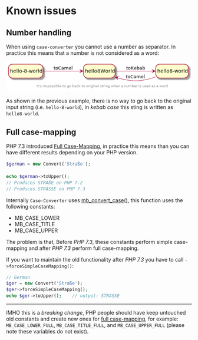 Known issues
============

Number handling
---------------

When using `case-converter` you cannot use a number as separator. In practice 
this means that a number is not considered as a word: 

![Phing targets](./number-problem.png "Phing targets")

As shown in the previous example, there is no way to go back to the original 
input string (i.e. `hello-8-world`), in _kebab case_ this sting is written as 
`hello8-world`.  

Full case-mapping
-----------------

PHP 7.3 introduced [Full Case-Mapping], in practice this means than you can 
have different results depending on your PHP version.

```php
$german = new Convert('Straße');

echo $german->toUpper();
// Produces STRAßE on PHP 7.2
// Produces STRASSE on PHP 7.3
```

Internally `Case-Converter` uses [mb_convert_case()], this function uses the 
following constants:

- MB_CASE_LOWER
- MB_CASE_TITLE
- MB_CASE_UPPER

The problem is that, Before _PHP 7.3_, these constants perform simple 
case-mapping and after _PHP 7.3_ perform full case-mapping.

If you want to maintain the old functionality after _PHP 7.3_ you have to call 
`->forceSimpleCaseMapping()`:

```php
// German
$ger = new Convert('Straße');
$ger->forceSimpleCaseMapping();
echo $ger->toUpper();    // output: STRASSE
```

----

IMHO this is a _breaking change_, PHP people should have keep untouched old 
constants and create new ones for [full case-mapping], for example: 
`MB_CASE_LOWER_FULL`, `MB_CASE_TITLE_FULL`, and `MB_CASE_UPPER_FULL` (please 
note these variables do not exist). 

[Full Case-Mapping]: https://www.php.net/manual/en/migration73.new-features.php#migration73.new-features.mbstring.case-mapping-folding
[mb_convert_case()]: https://www.php.net/manual/en/function.mb-convert-case.php
